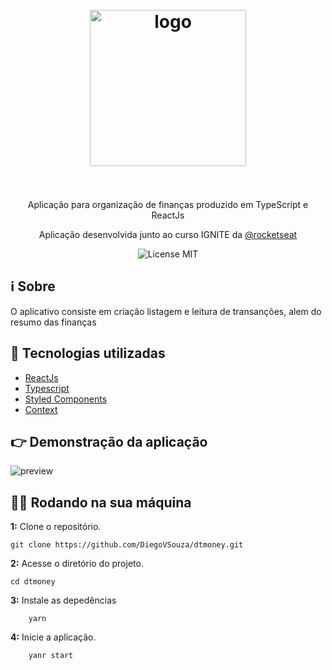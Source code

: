 <h1 align="center">
<br>
  <img src="./assets/imgs/Logo.svg" alt="logo" width="250">
<br>
<br>
</h1>

<p align="center">Aplicação para organização de finanças produzido em TypeScript e ReactJs </p> 
 <p align="center">Aplicação desenvolvida junto ao curso IGNITE da <a href="https://www.rocketseat.com.br/">@rocketseat</a> </p>

<p align="center">
    <img src="https://img.shields.io/badge/License-MIT-blue.svg" alt="License MIT">
  </a>  
</p>

## ℹ Sobre

<p>O aplicativo consiste em criação listagem e leitura de transanções, alem do resumo das finanças
</p>


## 🚀 Tecnologias utilizadas
- [ReactJs](https://reactjs.org/)
- [Typescript](https://www.typescriptlang.org/)
- [Styled Components](https://styled-components.com/)
- [Context](https://reactjs.org/docs/context.html)

## 👉 Demonstração da aplicação
  <img src="./assets/preview.gif" alt="preview">

## 👨‍💻 Rodando na sua máquina

**1:** Clone o repositório.

```
git clone https://github.com/DiegoVSouza/dtmoney.git

```

**2:** Acesse o diretório do projeto.

```
cd dtmoney

```

**3:** Instale as depedências
```
    yarn

```
**4:** Inicie a aplicação.
```
    yanr start
   
```

